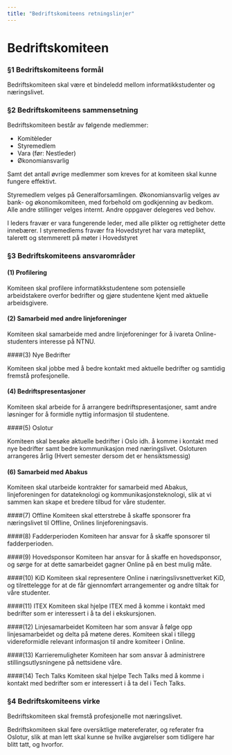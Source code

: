 ```yaml
---
title: "Bedriftskomiteens retningslinjer"
---
```


Bedriftskomiteen
===========

### §1 Bedriftskomiteens formål

Bedriftskomiteen skal være et bindeledd mellom informatikkstudenter og næringslivet. 


### §2 Bedriftskomiteens sammensetning

Bedriftskomiteen består av følgende medlemmer: 

* Komitèleder  
* Styremedlem  
* Vara (før: Nestleder)
* Økonomiansvarlig  

Samt det antall øvrige medlemmer som kreves for at komiteen skal kunne fungere effektivt.

Styremedlem velges på Generalforsamlingen. Økonomiansvarlig velges av bank- og økonomikomiteen, med forbehold om godkjenning av bedkom. Alle andre stillinger velges internt. Andre oppgaver delegeres ved behov.

I leders fravær er vara fungerende leder, med alle plikter og rettigheter dette innebærer. I styremedlems fravær fra Hovedstyret har vara møteplikt, talerett og stemmerett på møter i Hovedstyret


### §3 Bedriftskomiteens ansvarområder

#### (1) Profilering

Komiteen skal profilere informatikkstudentene som potensielle arbeidstakere overfor bedrifter og gjøre studentene kjent med aktuelle arbeidsgivere. 

#### (2) Samarbeid med andre linjeforeninger 

Komiteen skal samarbeide med andre linjeforeninger for å ivareta Online-studenters interesse på NTNU.

####(3) Nye Bedrifter

Komiteen skal jobbe med å bedre kontakt med aktuelle bedrifter og samtidig fremstå profesjonelle.

#### (4) Bedriftspresentasjoner

Komiteen skal arbeide for å arrangere bedriftspresentasjoner, samt andre løsninger for å formidle nyttig informasjon til studentene.


####(5) Oslotur

Komiteen skal besøke aktuelle bedrifter i Oslo idh. å komme i kontakt med nye bedrifter samt bedre kommunikasjon med næringslivet. Osloturen arrangeres årlig (Hvert semester dersom det er hensiktsmessig)


#### (6) Samarbeid med Abakus

Komiteen skal utarbeide kontrakter for samarbeid med Abakus, linjeforeningen for datateknologi og kommunikasjonsteknologi, slik at vi sammen kan skape et bredere tilbud for våre studenter.

####(7) Offline
Komiteen skal etterstrebe å skaffe sponsorer fra næringslivet til Offline, Onlines linjeforeningsavis.

####(8) Fadderperioden
Komiteen har ansvar for å skaffe sponsorer til fadderperioden.

####(9) Hovedsponsor
Komiteen har ansvar for å skaffe en hovedsponsor, og sørge for at dette samarbeidet gagner Online på en best mulig måte.

####(10) KiD
Komiteen skal representere Online i næringslivsnettverket KiD, og tilrettelegge for at de får gjennomført arrangementer og andre tiltak for våre studenter.

####(11) ITEX
Komiteen skal hjelpe ITEX med å komme i kontakt med bedrifter som er interessert i å ta del i ekskursjonen. 

####(12) Linjesamarbeidet 
Komiteen har som ansvar å følge opp linjesamarbeidet og delta på møtene deres. Komiteen skal i tillegg videreformidle relevant informasjon til andre komiteer i Online.

####(13) Karrieremuligheter
Komiteen har som ansvar å administrere stillingsutlysningene på nettsidene våre. 

####(14) Tech Talks
Komiteen skal hjelpe Tech Talks med å komme i kontakt med bedrifter som er interessert i å ta del i Tech Talks.

### §4 Bedriftskomiteens virke

Bedriftskomiteen skal fremstå profesjonelle mot næringslivet.

Bedriftskomiteen skal føre oversiktlige møtereferater, og referater fra Oslotur, slik at man lett skal kunne se hvilke avgjørelser som tidligere har blitt tatt, og hvorfor.